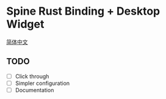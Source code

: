 # Spine Rust Binding + Desktop Widget

[简体中文](README-zh_CN.md)

## TODO
* [ ] Click through
* [ ] Simpler configuration
* [ ] Documentation